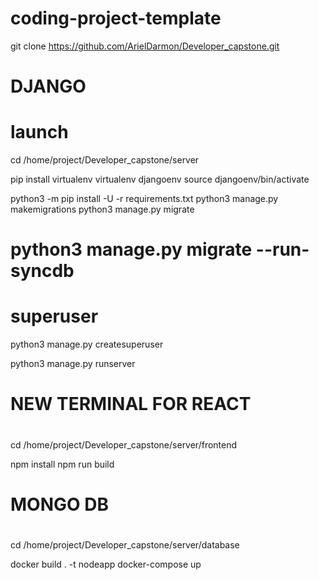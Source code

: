 # coding-project-template
git clone https://github.com/ArielDarmon/Developer_capstone.git

# #####################################
#
#            DJANGO
#
# #####################################

# launch
cd /home/project/Developer_capstone/server

pip install virtualenv
virtualenv djangoenv
source djangoenv/bin/activate

python3 -m pip install -U -r requirements.txt
python3 manage.py makemigrations
python3 manage.py migrate
# python3 manage.py migrate --run-syncdb

# superuser
python3 manage.py createsuperuser

python3 manage.py runserver

# #####################################
#
#            NEW TERMINAL FOR REACT
#
# #####################################
cd /home/project/Developer_capstone/server/frontend

npm install
npm run build

# #####################################
#
#            MONGO DB
#
# #####################################
cd /home/project/Developer_capstone/server/database

docker build . -t nodeapp
docker-compose up